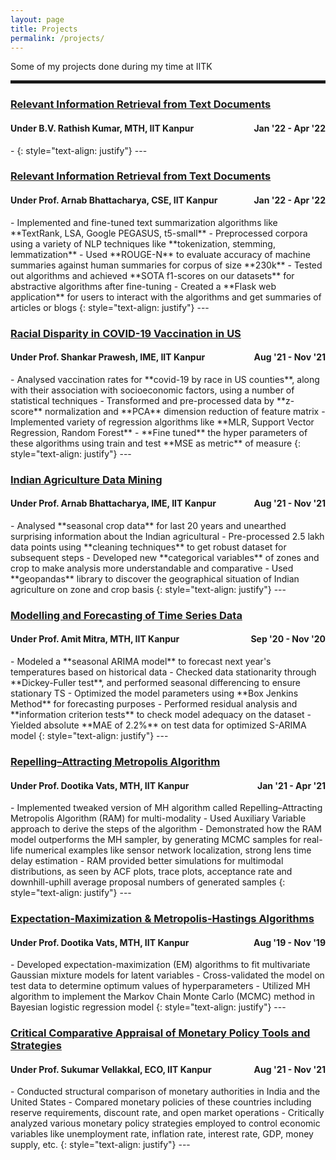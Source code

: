 ```yaml
---
layout: page
title: Projects
permalink: /projects/
---
```


Some of my projects done during my time at IITK
<hr style="border:2px solid">

### [Relevant Information Retrieval from Text Documents](https://github.com/sunil-dhaka/)   
<h4 align="left">Under B.V. Rathish Kumar, MTH, IIT Kanpur <span style="float:right;">Jan '22 - Apr '22</span></h4> 
-
{: style="text-align: justify"}
---

### [Relevant Information Retrieval from Text Documents](https://github.com/sunil-dhaka/IR-Project)   
<h4 align="left">Under Prof. Arnab Bhattacharya, CSE, IIT Kanpur <span style="float:right;">Jan '22 - Apr '22</span></h4> 
- Implemented and fine-tuned text summarization algorithms like **TextRank, LSA, Google PEGASUS, t5-small**
- Preprocessed corpora using a variety of NLP techniques like **tokenization, stemming, lemmatization**
- Used **ROUGE-N** to evaluate accuracy of machine summaries against human summaries for corpus of size **230k**
- Tested out algorithms and achieved **SOTA f1-scores on our datasets** for abstractive algorithms after fine-tuning
- Created a **Flask web application** for users to interact with the algorithms and get summaries of articles or blogs
{: style="text-align: justify"}
---

### [Racial Disparity in COVID-19 Vaccination in US](https://github.com/sunil-dhaka/racial-disparity-project)   
<h4 align="left">Under Prof. Shankar Prawesh, IME, IIT Kanpur <span style="float:right;">Aug '21 - Nov '21</span></h4> 
- Analysed vaccination rates for **covid-19 by race in US counties**, along with their association with socioeconomic factors, using a number of statistical techniques
- Transformed and pre-processed data by **z-score** normalization and **PCA** dimension reduction of feature matrix
- Implemented variety of regression algorithms like **MLR, Support Vector Regression, Random Forest**
- **Fine tuned** the hyper parameters of these algorithms using train and test **MSE as metric** of measure  
{: style="text-align: justify"}
---


### [Indian Agriculture Data Mining](https://github.com/sunil-dhaka/Agriculture-Analysis-on-Indian-States)   
<h4 align="left">Under Prof. Arnab Bhattacharya, IME, IIT Kanpur <span style="float:right;">Aug '21 - Nov '21</span></h4> 
- Analysed **seasonal crop data** for last 20 years and unearthed surprising information about the Indian agricultural
- Pre-processed 2.5 lakh data points using **cleaning techniques** to get robust dataset for subsequent steps
- Developed new **categorical variables** of zones and crop to make analysis more understandable and comparative
- Used **geopandas** library to discover the geographical situation of Indian agriculture on zone and crop basis
{: style="text-align: justify"}
---

### [Modelling and Forecasting of Time Series Data](https://github.com/sunil-dhaka/time-series-model)   
<h4 align="left">Under Prof. Amit Mitra, MTH, IIT Kanpur <span style="float:right;">Sep '20 - Nov '20</span></h4> 
- Modeled a **seasonal ARIMA model** to forecast next year's temperatures based on historical data
- Checked data stationarity through **Dickey-Fuller test**, and performed seasonal differencing to ensure stationary TS
- Optimized the model parameters using **Box Jenkins Method** for forecasting purposes
- Performed residual analysis and **information criterion tests** to check model adequacy on the dataset
- Yielded absolute **MAE of 2.2%** on test data for optimized S-ARIMA model  
{: style="text-align: justify"}
---


### [Repelling–Attracting Metropolis Algorithm](https://github.com/sunil-dhaka/RAM)   
<h4 align="left">Under Prof. Dootika Vats, MTH, IIT Kanpur <span style="float:right;">Jan '21 - Apr '21</span></h4> 
- Implemented tweaked version of MH algorithm called Repelling–Attracting Metropolis Algorithm (RAM) for multi-modality
- Used Auxiliary Variable approach to derive the steps of the algorithm
- Demonstrated how the RAM model outperforms the MH sampler, by generating MCMC samples for real-life numerical examples like sensor network localization, strong lens time delay estimation
- RAM provided better simulations for multimodal distributions, as seen by ACF plots, trace plots, acceptance rate and downhill-uphill average proposal numbers of generated samples
{: style="text-align: justify"}
---


### [Expectation-Maximization & Metropolis-Hastings Algorithms](https://github.com/sunil-dhaka/)   
<h4 align="left">Under Prof. Dootika Vats, MTH, IIT Kanpur <span style="float:right;">Aug '19 - Nov '19</span></h4> 
- Developed expectation-maximization (EM) algorithms to fit multivariate Gaussian mixture models for latent variables
- Cross-validated the model on test data to determine optimum values of hyperparameters
- Utilized MH algorithm to implement the Markov Chain Monte Carlo (MCMC) method in Bayesian logistic regression model
{: style="text-align: justify"}
---

### [Critical Comparative Appraisal of Monetary Policy Tools and Strategies](https://github.com/sunil-dhaka/)   
<h4 align="left">Under Prof. Sukumar Vellakkal, ECO, IIT Kanpur <span style="float:right;">Aug '21 - Nov '21</span></h4> 
- Conducted structural comparison of monetary authorities in India and the United States
- Compared monetary policies of these countries including reserve requirements, discount rate, and open market operations
- Critically analyzed various monetary policy strategies employed to control economic variables like unemployment rate, inflation rate, interest rate, GDP, money supply, etc.
{: style="text-align: justify"}
---
